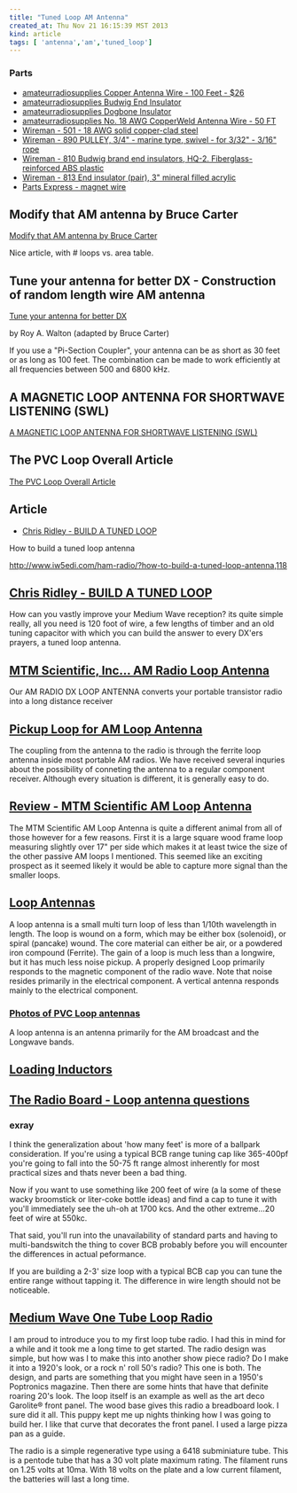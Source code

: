 ```yaml
---
title: "Tuned Loop AM Antenna"
created_at: Thu Nov 21 16:15:39 MST 2013
kind: article
tags: [ 'antenna','am','tuned_loop']
---
```


### Parts

* [amateurradiosupplies Copper Antenna Wire - 100 Feet - $26](http://www.amateurradiosupplies.com/Copper-Antenna-Wire-p/11355.htm)
* [amateurradiosupplies Budwig End Insulator](http://www.amateurradiosupplies.com/product-p/20041.htm)
* [amateurradiosupplies Dogbone Insulator](http://www.amateurradiosupplies.com/product-p/55556.htm)
* [amateurradiosupplies No. 18 AWG CopperWeld Antenna Wire - 50 FT](http://www.amateurradiosupplies.com/product-p/10196.htm)
* [Wireman - 501 - 18 AWG solid copper-clad steel](http://thewireman.com/antennap.html)
* [Wireman - 890	PULLEY, 3/4" - marine type, swivel - for 3/32" - 3/16" rope](http://thewireman.com/antacc.html#1)
* [Wireman - 810	Budwig brand end insulators, HQ-2. Fiberglass-reinforced ABS plastic](http://thewireman.com/antacc.html#1)
* [Wireman - 813	End insulator (pair), 3" mineral filled acrylic](http://thewireman.com/antacc.html#1)
* [Parts Express - magnet wire](http://www.parts-express.com/cat/magnet-wire/3493)

## Modify that AM antenna by Bruce Carter

[Modify that AM antenna by Bruce Carter](http://www.hard-core-dx.com/nordicdx/antenna/loop/amloop.html)

Nice article, with # loops vs. area table.

## Tune your antenna for better DX - Construction of random length wire AM antenna

[Tune your antenna for better DX](http://www.hard-core-dx.com/nordicdx/antenna/lab/coupler.html)

by Roy A. Walton (adapted by Bruce Carter)

If you use a "Pi-Section Coupler", your antenna can be as short as 30 feet
or as long as 100 feet. The combination can be made to work efficiently
at all frequencies between 500 and 6800 kHz.


## A MAGNETIC LOOP ANTENNA FOR SHORTWAVE LISTENING (SWL)

[A MAGNETIC LOOP ANTENNA FOR SHORTWAVE LISTENING (SWL)](http://www.kr1st.com/swlloop.htm)

## The PVC Loop Overall Article

[The PVC Loop Overall Article](/assets/pdf/ThePVCLoopOverallArticle.pdf)

## Article 

* [Chris Ridley - BUILD A TUNED LOOP](http://www.mwcircle.org/mw_loop_tuned.htm)

How to build a tuned loop antenna

http://www.iw5edi.com/ham-radio/?how-to-build-a-tuned-loop-antenna,118

## [Chris Ridley - BUILD A TUNED LOOP](http://www.mwcircle.org/mw_loop_tuned.htm)

How can you vastly improve your Medium Wave reception? its quite simple
really, all you need is 120 foot of wire, a few lengths of timber and
an old tuning capacitor with which you can build the answer to every
DX'ers prayers, a tuned loop antenna.

## [MTM Scientific, Inc... AM Radio Loop Antenna](http://www.mtmscientific.com/loop.html)

Our AM RADIO DX LOOP ANTENNA converts your portable transistor radio into a long distance receiver

## [Pickup Loop for AM Loop Antenna](http://www.mtmscientific.com/pickup.html)

The coupling from the antenna to the radio is through the ferrite loop
antenna inside most portable AM radios. We have received several inquries
about the possibility of conneting the antenna to a regular component
receiver.  Although every situation is different, it is generally easy
to do.

## [Review - MTM Scientific AM Loop Antenna](http://www.radiointel.com/review-amloop.htm)

The MTM Scientific AM Loop Antenna is quite a different animal from all
of those however for a few reasons. First it is a large square wood frame
loop measuring slightly over 17" per side which makes it at least twice
the size of the other passive AM loops I mentioned. This seemed like an
exciting prospect as it seemed likely it would be able to capture more
signal than the smaller loops.


## [Loop Antennas](http://www.frontiernet.net/~jadale/Loop.htm)

A loop antenna is a small multi turn loop of less than 1/10th wavelength
in length. The loop is wound on a form, which may be either box
(solenoid), or spiral (pancake) wound. The core material can either be
air, or a powdered iron compound (Ferrite). The gain of a loop is much
less than a longwire, but it has much less noise pickup. A properly
designed Loop primarily responds to the magnetic component of the radio
wave. Note that noise resides primarily in the electrical component. A
vertical antenna responds mainly to the electrical component.

### [Photos of PVC Loop antennas](http://www.frontiernet.net/~jadale/My%20Loop%20Antennas.htm)

A loop antenna is an antenna primarily for the AM broadcast and the Longwave bands.

## [Loading Inductors](http://www.w8ji.com/loading_inductors.htm)

## [The Radio Board - Loop antenna questions](http://theradioboard.com/rb/viewtopic.php?t=975)

### exray	

I think the generalization about 'how many feet' is more of a ballpark
consideration. If you're using a typical BCB range tuning cap like
365-400pf you're going to fall into the 50-75 ft range almost inherently
for most practical sizes and thats never been a bad thing.

Now if you want to use something like 200 feet of wire (a la some of
these wacky broomstick or liter-coke bottle ideas) and find a cap to
tune it with you'll immediately see the uh-oh at 1700 kcs. And the other
extreme...20 feet of wire at 550kc.

That said, you'll run into the unavailability of standard parts and
having to multi-bandswitch the thing to cover BCB probably before you
will encounter the differences in actual peformance.

If you are building a 2-3' size loop with a typical BCB cap you can tune
the entire range without tapping it. The difference in wire length should
not be noticeable.

## [Medium Wave One Tube Loop Radio](http://makearadio.com/tube/loopradio.php)

I am proud to introduce you to my first loop tube radio. I had this
in mind for a while and it took me a long time to get started. The
radio design was simple, but how was I to make this into another show
piece radio? Do I make it into a 1920's look, or a rock n' roll 50's
radio? This one is both. The design, and parts are something that you
might have seen in a 1950's Poptronics magazine. Then there are some
hints that have that definite roaring 20's look. The loop itself is an
example as well as the art deco Garolite® front panel. The wood base
gives this radio a breadboard look. I sure did it all. This puppy kept
me up nights thinking how I was going to build her. I like that curve
that decorates the front panel. I used a large pizza pan as a guide.

The radio is a simple regenerative type using a 6418 subminiature
tube. This is a pentode tube that has a 30 volt plate maximum rating. The
filament runs on 1.25 volts at 10ma. With 18 volts on the plate and a
low current filament, the batteries will last a long time.




